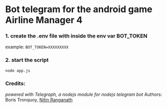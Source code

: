 # Bot telegram for the android game Airline Manager 4

### 1. create the .env file with inside the env var BOT_TOKEN
example: `BOT_TOKEN=XXXXXXXXX`

### 2. start the script
`node app.js`


### Credits:
*powered with Telegraph, a nodejs module for nodejs telegram bot*
Authors: Boris Tronquoy, [Nitin Ranganath](https://github.com/itsnitinr)